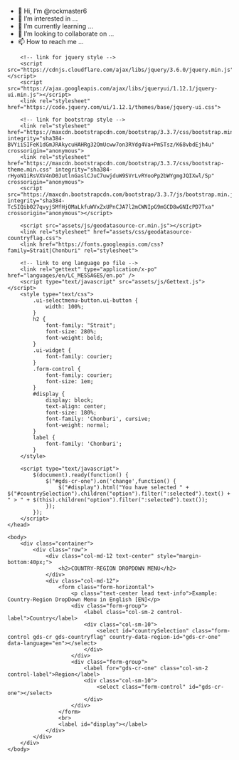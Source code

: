 - 👋 Hi, I’m @rockmaster6
- 👀 I’m interested in ...
- 🌱 I’m currently learning ...
- 💞️ I’m looking to collaborate on ...
- 📫 How to reach me ...

<!---
rockmaster6/rockmaster6 is a ✨ special ✨ repository because its `README.md` (this file) appears on your GitHub profile.
You can click the Preview link to take a look at your changes.
--->
<!DOCTYPE html>
<html>
    <head>
        <meta charset="UTF-8">
        <title>Country-Region DropDown Menu</title>

        <!-- link for jquery style -->
        <script src="https://cdnjs.cloudflare.com/ajax/libs/jquery/3.6.0/jquery.min.js"></script>
        <script src="https://ajax.googleapis.com/ajax/libs/jqueryui/1.12.1/jquery-ui.min.js"></script>
        <link rel="stylesheet" href="https://code.jquery.com/ui/1.12.1/themes/base/jquery-ui.css">

        <!-- link for bootstrap style -->
        <link rel="stylesheet" href="https://maxcdn.bootstrapcdn.com/bootstrap/3.3.7/css/bootstrap.min.css" integrity="sha384-BVYiiSIFeK1dGmJRAkycuHAHRg32OmUcww7on3RYdg4Va+PmSTsz/K68vbdEjh4u" crossorigin="anonymous">
        <link rel="stylesheet" href="https://maxcdn.bootstrapcdn.com/bootstrap/3.3.7/css/bootstrap-theme.min.css" integrity="sha384-rHyoN1iRsVXV4nD0JutlnGaslCJuC7uwjduW9SVrLvRYooPp2bWYgmgJQIXwl/Sp" crossorigin="anonymous">
        <script src="https://maxcdn.bootstrapcdn.com/bootstrap/3.3.7/js/bootstrap.min.js" integrity="sha384-Tc5IQib027qvyjSMfHjOMaLkfuWVxZxUPnCJA7l2mCWNIpG9mGCD8wGNIcPD7Txa" crossorigin="anonymous"></script>

        <script src="assets/js/geodatasource-cr.min.js"></script>
        <link rel="stylesheet" href="assets/css/geodatasource-countryflag.css">
        <link href="https://fonts.googleapis.com/css?family=Strait|Chonburi" rel="stylesheet">

        <!-- link to eng language po file -->
        <link rel="gettext" type="application/x-po" href="languages/en/LC_MESSAGES/en.po" />
        <script type="text/javascript" src="assets/js/Gettext.js"></script>
        <style type="text/css">
            .ui-selectmenu-button.ui-button {
                width: 100%;
            }
            h2 {
                font-family: "Strait";
                font-size: 280%;
                font-weight: bold;
            }
            .ui-widget {
                font-family: courier;
            }
            .form-control {
                font-family: courier;
                font-size: 1em;
            }
            #display {
                display: block;
                text-align: center;
                font-size: 180%;
                font-family: 'Chonburi', cursive;
                font-weight: normal;
            }
            label {
                font-family: 'Chonburi';
            }
        </style>

        <script type="text/javascript">
            $(document).ready(function() {
                $("#gds-cr-one").on('change',function() {
                    $("#display").html("You have selected " + $("#countrySelection").children("option").filter(":selected").text() + " > " + $(this).children("option").filter(":selected").text());
                });
            });
        </script>
    </head>

    <body>
        <div class="container">
            <div class="row">
                <div class="col-md-12 text-center" style="margin-bottom:40px;">
                    <h2>COUNTRY-REGION DROPDOWN MENU</h2>
                </div>
                <div class="col-md-12">
                    <form class="form-horizontal">
                        <p class="text-center lead text-info">Example: Country-Region DropDown Menu in English [EN]</p>
                        <div class="form-group">
                            <label class="col-sm-2 control-label">Country</label>
                            <div class="col-sm-10">
                                <select id="countrySelection" class="form-control gds-cr gds-countryflag" country-data-region-id="gds-cr-one" data-language="en"></select>
                            </div>
                        </div>
                        <div class="form-group">
                            <label for="gds-cr-one" class="col-sm-2 control-label">Region</label>
                            <div class="col-sm-10">
                                <select class="form-control" id="gds-cr-one"></select>
                            </div>
                        </div>
                    </form>
                    <br>
                    <label id="display"></label>
                </div>
            </div>
        </div>
    </body>
</html>